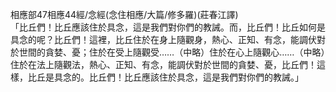相應部47相應44經/念經(念住相應/大篇/修多羅)(莊春江譯)  
「比丘們！比丘應該住於具念，這是我們對你們的教誡。而，比丘們！比丘如何是具念的呢？比丘們！這裡，比丘住於在身上隨觀身，熱心、正知、有念，能調伏對於世間的貪婪、憂；住於在受上隨觀受……（中略）住於在心上隨觀心……（中略）住於在法上隨觀法，熱心、正知、有念，能調伏對於世間的貪婪、憂，比丘們！這樣，比丘是具念的。比丘們！比丘應該住於具念，這是我們對你們的教誡。」  
  
  

